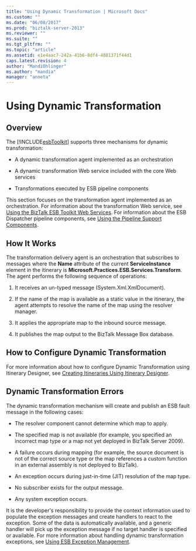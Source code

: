 ```yaml
---
title: "Using Dynamic Transformation | Microsoft Docs"
ms.custom: ""
ms.date: "06/08/2017"
ms.prod: "biztalk-server-2013"
ms.reviewer: ""
ms.suite: ""
ms.tgt_pltfrm: ""
ms.topic: "article"
ms.assetid: e1e4aac7-242a-41b6-8df4-4881371f44d1
caps.latest.revision: 4
author: "MandiOhlinger"
ms.author: "mandia"
manager: "anneta"
---
```

# Using Dynamic Transformation
## Overview  
 The [!INCLUDE[esbToolkit](../includes/esbtoolkit-md.md)] supports three mechanisms for dynamic transformation:  
  
-   A dynamic transformation agent implemented as an orchestration  
  
-   A dynamic transformation Web service included with the core Web services  
  
-   Transformations executed by ESB pipeline components  
  
 This section focuses on the transformation agent implemented as an orchestration. For information about the transformation Web service, see [Using the BizTalk ESB Toolkit Web Services](../esb-toolkit/using-the-biztalk-esb-toolkit-web-services.md). For information about the ESB Dispatcher pipeline components, see [Using the Pipeline Support Components](../esb-toolkit/using-the-pipeline-support-components.md).  
  
## How It Works  
 The transformation delivery agent is an orchestration that subscribes to messages where the **Name** attribute of the current **ServiceInstance** element in the itinerary is **Microsoft.Practices.ESB.Services.Transform**. The agent performs the following sequence of operations:  
  
1.  It receives an un-typed message (System.Xml.XmlDocument).  
  
2.  If the name of the map is available as a static value in the itinerary, the agent attempts to resolve the name of the map using the resolver manager.  
  
3.  It applies the appropriate map to the inbound source message.  
  
4.  It publishes the map output to the BizTalk Message Box database.  
  
## How to Configure Dynamic Transformation  
 For more information about how to configure Dynamic Transformation using Itinerary Designer, see [Creating Itineraries Using Itinerary Designer](../esb-toolkit/creating-itineraries-using-itinerary-designer.md).  
  
## Dynamic Transformation Errors  
 The dynamic transformation mechanism will create and publish an ESB fault message in the following cases:  
  
-   The resolver component cannot determine which map to apply.  
  
-   The specified map is not available (for example, you specified an incorrect map type or a map not yet deployed in BizTalk Server 2009).  
  
-   A failure occurs during mapping (for example, the source document is not of the correct source type or the map references a custom function in an external assembly is not deployed to BizTalk).  
  
-   An exception occurs during just-in-time (JIT) resolution of the map type.  
  
-   No subscriber exists for the output message.  
  
-   Any system exception occurs.  
  
 It is the developer's responsibility to provide the context information used to populate the exception messages and create handlers to react to the exception. Some of the data is automatically available, and a generic handler will pick up the exception message if no target handler is specified or available. For more information about handling dynamic transformation exceptions, see [Using ESB Exception Management](../esb-toolkit/using-esb-exception-management.md).